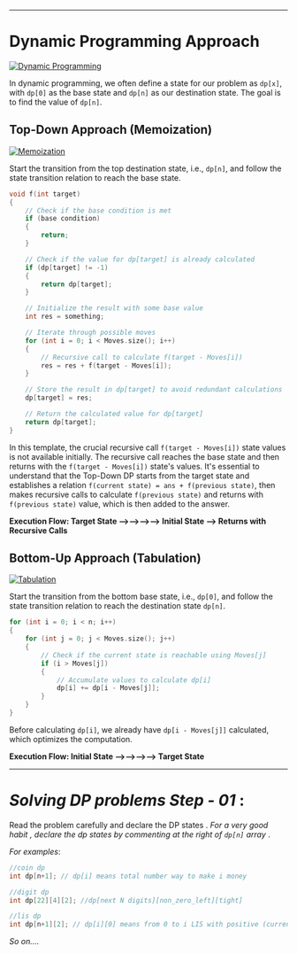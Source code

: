 
---
# Dynamic Programming Approach

[![Dynamic Programming](https://img.shields.io/badge/Dynamic%20Programming-Approach-yellow.svg?style=for-the-badge&logo=data:image/png;base64,iVBORw0KGgoAAAANSUhEUgAAACAAAAAgCAIAAAD8GO2jAAAA5UlEQVR42mP4/wj4T2wFAwAx/CFP/z//GVhEE7DKGlFZeIJQ2YUBCfGIAzVxGCx5RMIUg7CPb7gCI0D1+gx+6o8fwQOSrDo7gHoWfQMtZguAR4BHJzXpApKk8eAqmb6gZZ+sACOxLil6UNmhiTB1eQpRlUKMKOnFqJrAZGBi3g4WiGMg7Dyk8ZnFplwCtTcRhtAwBIpoJLQLkXYgZUsF1aACDgAjtkY1qLEBEAAAAASUVORK5CYII=)](https://en.wikipedia.org/wiki/Dynamic_programming)

In dynamic programming, we often define a state for our problem as `dp[x]`, with `dp[0]` as the base state and `dp[n]` as our destination state. The goal is to find the value of `dp[n]`.

## Top-Down Approach (Memoization)

[![Memoization](https://img.shields.io/badge/Approach-Top--Down-blue.svg?style=for-the-badge)](https://en.wikipedia.org/wiki/Memoization)

Start the transition from the top destination state, i.e., `dp[n]`, and follow the state transition relation to reach the base state.

```cpp
void f(int target)
{
    // Check if the base condition is met
    if (base condition)
    {
        return;
    }

    // Check if the value for dp[target] is already calculated
    if (dp[target] != -1)
    {
        return dp[target];
    }

    // Initialize the result with some base value
    int res = something;

    // Iterate through possible moves
    for (int i = 0; i < Moves.size(); i++)
    {
        // Recursive call to calculate f(target - Moves[i])
        res = res + f(target - Moves[i]);
    }

    // Store the result in dp[target] to avoid redundant calculations
    dp[target] = res;

    // Return the calculated value for dp[target]
    return dp[target];
}
```

In this template, the crucial recursive call `f(target - Moves[i])` state values is not available initially. The recursive call reaches the base state and then returns with the `f(target - Moves[i])` state's values. It's essential to understand that the Top-Down DP starts from the target state and establishes a relation `f(current state) = ans + f(previous state)`, then makes recursive calls to calculate `f(previous state)` and returns with `f(previous state)` value, which is then added to the answer.

**Execution Flow: Target State ⟶⟶⟶⟶ Initial State ⟶ Returns with Recursive Calls**

## Bottom-Up Approach (Tabulation)

[![Tabulation](https://img.shields.io/badge/Approach-Bottom--Up-green.svg?style=for-the-badge)](https://en.wikipedia.org/wiki/Bottom-up_programming)

Start the transition from the bottom base state, i.e., `dp[0]`, and follow the state transition relation to reach the destination state `dp[n]`.

```cpp
for (int i = 0; i < n; i++)
{
    for (int j = 0; j < Moves.size(); j++)
    {
        // Check if the current state is reachable using Moves[j]
        if (i > Moves[j])
        {
            // Accumulate values to calculate dp[i]
            dp[i] += dp[i - Moves[j]];
        }
    }
}
```

Before calculating `dp[i]`, we already have `dp[i - Moves[j]]` calculated, which optimizes the computation.

**Execution Flow: Initial State ⟶⟶⟶⟶ Target State**

---

# *Solving DP problems Step - 01* :

Read the problem carefully and declare the DP states . *For a very good habit , declare the dp states by commenting at the right of `dp[n]`  array* .

*For examples*:
```cpp
//coin dp
int dp[n+1]; // dp[i] means total number way to make i money
```

```cpp
//digit dp
int dp[22][4][2]; //dp[next N digits][non_zero_left][tight]
```

```cpp
//lis dp
int dp[n+1][2]; // dp[i][0] means from 0 to i LIS with positive (current - previous) ; dp[i][1] means from 0 to i LIS with negetive (current-previous)
```
*So on....*





